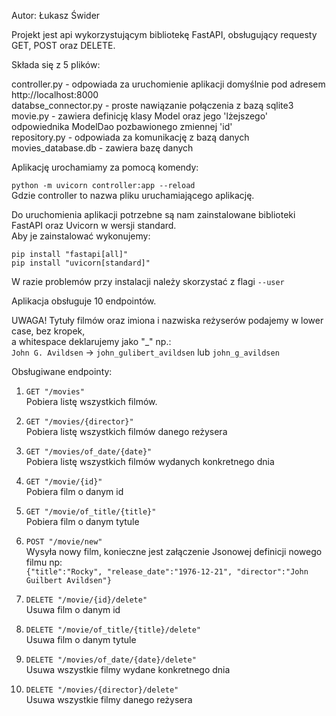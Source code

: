 Autor: Łukasz Świder

Projekt jest api wykorzystującym bibliotekę FastAPI, obsługujący requesty GET, POST oraz DELETE.

Składa się z 5 plików: 

controller.py - odpowiada za uruchomienie aplikacji domyślnie pod adresem http://localhost:8000  
databse_connector.py - proste nawiązanie połączenia z bazą sqlite3  
movie.py - zawiera definicję klasy Model oraz jego 'lżejszego' odpowiednika ModelDao pozbawionego zmiennej 'id'  
repository.py - odpowiada za komunikację z bazą danych  
movies_database.db - zawiera bazę danych  

Aplikację urochamiamy za pomocą komendy: 

  ```python -m uvicorn controller:app --reload```  
Gdzie controller to nazwa pliku uruchamiającego aplikację.
  
Do uruchomienia aplikacji potrzebne są nam zainstalowane biblioteki FastAPI oraz Uvicorn w wersji standard.  
Aby je zainstalować wykonujemy:

  ```pip install "fastapi[all]"```  
  ```pip install "uvicorn[standard]"```

W razie problemów przy instalacji należy skorzystać z flagi ```--user```

  
Aplikacja obsługuje 10 endpointów.

UWAGA! Tytuły filmów oraz imiona i nazwiska reżyserów podajemy w lower case, bez kropek,  
a whitespace deklarujemy jako "_" np.:  
```John G. Avildsen``` -> ```john_gulibert_avildsen``` lub ```john_g_avildsen```

Obsługiwane endpointy:
  
1. ```GET "/movies"```  
  Pobiera listę wszystkich filmów.  
  
  
2. ```GET "/movies/{director}"```  
  Pobiera listę wszystkich filmów danego reżysera  
  
  
3. ```GET "/movies/of_date/{date}"```  
  Pobiera listę wszystkich filmów wydanych konkretnego dnia  
  
  
4. ```GET "/movie/{id}"```  
  Pobiera film o danym id  
  
  
5. ```GET "/movie/of_title/{title}"```  
  Pobiera film o danym tytule  
  
  
6. ```POST "/movie/new"```  
  Wysyła nowy film, konieczne jest załączenie Jsonowej definicji nowego filmu np:  
  ```{"title":"Rocky", "release_date":"1976-12-21", "director":"John Guilbert Avildsen"}```
  
  
7. ```DELETE "/movie/{id}/delete"```  
  Usuwa film o danym id
  
  
8. ```DELETE "/movie/of_title/{title}/delete"```  
  Usuwa film o danym tytule  
  
  
9. ```DELETE "/movies/of_date/{date}/delete"```  
  Usuwa wszystkie filmy wydane konkretnego dnia  
  
  
10. ```DELETE "/movies/{director}/delete"```  
  Usuwa wszystkie filmy danego reżysera  

